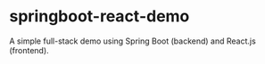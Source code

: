 # springboot-react-demo
A simple full-stack demo using Spring Boot (backend) and React.js (frontend). 
